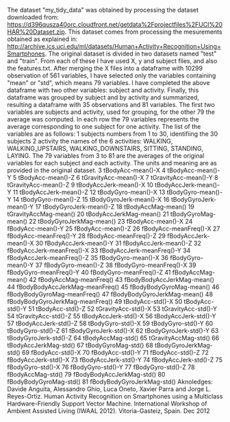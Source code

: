 The dataset "my_tidy_data" was obtained by processing the dataset downloaded from:
https://d396qusza40orc.cloudfront.net/getdata%2Fprojectfiles%2FUCI%20HAR%20Dataset.zip.
This dataset comes from processing the mesurements obtained as explained in:
http://archive.ics.uci.edu/ml/datasets/Human+Activity+Recognition+Using+Smartphones.
The original dataset is divided in two datasets named "test" and "train". From each of these I have used X, y and subject files, and also the features.txt. After merging the X files into a dataframe with 10299 observation of 561 variables, I have selected only the variables containing "mean" or "std", which means 79 variables.
I have completed the above dataframe with two other variables: subject and activity.
Finally, this dataframe was grouped by subject and by activity and summarized, resulting a dataframe with 35 observations and 81 variables.
The first two variables are subjects and activity, used for grouping, for the other 79 the average was computed. In each row the 79 variables represents the average corresponding to one subject for one activity.
The list of the variables are as follows:
1 subjects
	numbers from 1 to 30, identifiing the 30 subjects
2 activity
	the names of the 6 activities: WALKING, WALKING_UPSTAIRS, WALKING_DOWNSTAIRS, SITTING, STANDING, LAYING.
The 79 variables from 3 to 81 are the averages of the original variables for each subject and each activity. The units and meaning are as provided in the original dataset.
3 tBodyAcc-mean()-X
4 tBodyAcc-mean()-Y
5 tBodyAcc-mean()-Z
6 tGravityAcc-mean()-X
7 tGravityAcc-mean()-Y
8 tGravityAcc-mean()-Z
9 tBodyAccJerk-mean()-X
10 tBodyAccJerk-mean()-Y
11 tBodyAccJerk-mean()-Z
12 tBodyGyro-mean()-X
13 tBodyGyro-mean()-Y
14 tBodyGyro-mean()-Z
15 tBodyGyroJerk-mean()-X
16 tBodyGyroJerk-mean()-Y
17 tBodyGyroJerk-mean()-Z
18 tBodyAccMag-mean()
19 tGravityAccMag-mean()
20 tBodyAccJerkMag-mean()
21 tBodyGyroMag-mean()
22 tBodyGyroJerkMag-mean()
23 fBodyAcc-mean()-X
24 fBodyAcc-mean()-Y
25 fBodyAcc-mean()-Z
26 fBodyAcc-meanFreq()-X
27 fBodyAcc-meanFreq()-Y
28 fBodyAcc-meanFreq()-Z
29 fBodyAccJerk-mean()-X
30 fBodyAccJerk-mean()-Y
31 fBodyAccJerk-mean()-Z
32 fBodyAccJerk-meanFreq()-X
33 fBodyAccJerk-meanFreq()-Y
34 fBodyAccJerk-meanFreq()-Z
35 fBodyGyro-mean()-X
36 fBodyGyro-mean()-Y
37 fBodyGyro-mean()-Z
38 fBodyGyro-meanFreq()-X
39 fBodyGyro-meanFreq()-Y
40 fBodyGyro-meanFreq()-Z
41 fBodyAccMag-mean()
42 fBodyAccMag-meanFreq()
43 fBodyBodyAccJerkMag-mean()
44 fBodyBodyAccJerkMag-meanFreq()
45 fBodyBodyGyroMag-mean()
46 fBodyBodyGyroMag-meanFreq()
47 fBodyBodyGyroJerkMag-mean()
48 fBodyBodyGyroJerkMag-meanFreq()
49 tBodyAcc-std()-X
50 tBodyAcc-std()-Y
51 tBodyAcc-std()-Z
52 tGravityAcc-std()-X
53 tGravityAcc-std()-Y
54 tGravityAcc-std()-Z
55 tBodyAccJerk-std()-X
56 tBodyAccJerk-std()-Y
57 tBodyAccJerk-std()-Z
58 tBodyGyro-std()-X
59 tBodyGyro-std()-Y
60 tBodyGyro-std()-Z
61 tBodyGyroJerk-std()-X
62 tBodyGyroJerk-std()-Y
63 tBodyGyroJerk-std()-Z
64 tBodyAccMag-std()
65 tGravityAccMag-std()
66 tBodyAccJerkMag-std()
67 tBodyGyroMag-std()
68 tBodyGyroJerkMag-std()
69 fBodyAcc-std()-X
70 fBodyAcc-std()-Y
71 fBodyAcc-std()-Z
72 fBodyAccJerk-std()-X
73 fBodyAccJerk-std()-Y
74 fBodyAccJerk-std()-Z
75 fBodyGyro-std()-X
76 fBodyGyro-std()-Y
77 fBodyGyro-std()-Z
78 fBodyAccMag-std()
79 fBodyBodyAccJerkMag-std()
80 fBodyBodyGyroMag-std()
81 fBodyBodyGyroJerkMag-std()
Aknoledges: Davide Anguita, Alessandro Ghio, Luca Oneto, Xavier Parra and Jorge L. Reyes-Ortiz. Human Activity Recognition on Smartphones using a Multiclass Hardware-Friendly Support Vector Machine. International Workshop of Ambient Assisted Living (IWAAL 2012). Vitoria-Gasteiz, Spain. Dec 2012

